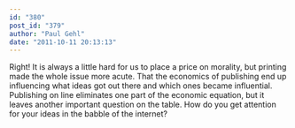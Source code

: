```yaml
---
id: "380"
post_id: "379"
author: "Paul Gehl"
date: "2011-10-11 20:13:13"
---
```

Right! It is always a little hard for us to place a price on morality, but printing made the whole issue more acute. That the economics of publishing end up influencing what ideas got out there and which ones became influential. Publishing on line eliminates one part of the economic equation, but it leaves another important question on the table. How do you get attention for your ideas in the babble of the internet?
